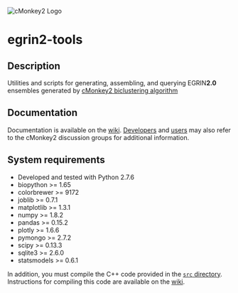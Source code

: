 ![cMonkey2 Logo](https://github.com/scalefreegan/egrin2-tools/blob/master/egrin2_logo_80px.png "EGRIN2.0 Logo")

# egrin2-tools 

## Description

Utilities and scripts for generating, assembling, and querying EGRIN**2.0** ensembles generated by [cMonkey2 biclustering algorithm](https://github.com/baliga-lab/cmonkey2/)

## Documentation

Documentation is available on the [wiki](http://nbviewer.ipython.org/github/scalefreegan/egrin2-tools/blob/master/doc/index.ipynb). [Developers](https://groups.google.com/d/forum/cmonkey-dev) and [users](https://groups.google.com/d/forum/cmonkey-users) may also refer to the cMonkey2 discussion groups for additional information. 

## System requirements

* Developed and tested with Python 2.7.6
* biopython >= 1.65
* colorbrewer >= 9172
* joblib >= 0.7.1
* matplotlib >= 1.3.1
* numpy >= 1.8.2
* pandas >= 0.15.2
* plotly >= 1.6.6
* pymongo >= 2.7.2
* scipy >= 0.13.3
* sqlite3 >= 2.6.0
* statsmodels >= 0.6.1

In addition, you must compile the C++ code provided in the [`src` directory](./src/). Instructions for compiling this code are available on the [wiki](http://nbviewer.ipython.org/github/scalefreegan/egrin2-tools/blob/master/doc/index.ipynb).







